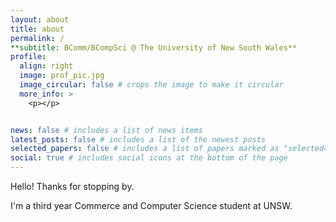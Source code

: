 ```yaml
---
layout: about
title: about
permalink: /
**subtitle: BComm/BCompSci @ The University of New South Wales**
profile:
  align: right
  image: prof_pic.jpg
  image_circular: false # crops the image to make it circular
  more_info: >
    <p></p>


news: false # includes a list of news items
latest_posts: false # includes a list of the newest posts
selected_papers: false # includes a list of papers marked as "selected={true}"
social: true # includes social icons at the bottom of the page
---
```


Hello! Thanks for stopping by.

I'm a third year Commerce and Computer Science student at UNSW.


